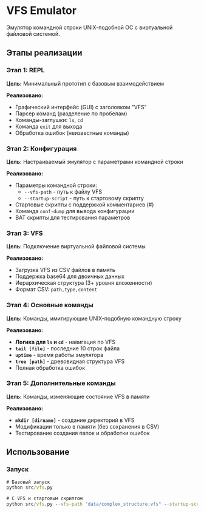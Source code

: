 # VFS Emulator

Эмулятор командной строки UNIX-подобной ОС с виртуальной файловой системой.

## Этапы реализации

### Этап 1: REPL 
**Цель:** Минимальный прототип с базовым взаимодействием

**Реализовано:**
- Графический интерфейс (GUI) с заголовком "VFS"
- Парсер команд (разделение по пробелам)
- Команды-заглушки: `ls`, `cd`
- Команда `exit` для выхода
- Обработка ошибок (неизвестные команды)

### Этап 2: Конфигурация
**Цель:** Настраиваемый эмулятор с параметрами командной строки

**Реализовано:**
- Параметры командной строки:
  - `--vfs-path` - путь к файлу VFS
  - `--startup-script` - путь к стартовому скрипту
- Стартовые скрипты с поддержкой комментариев (#)
- Команда `conf-dump` для вывода конфигурации
- BAT скрипты для тестирования параметров

### Этап 3: VFS 
**Цель:** Подключение виртуальной файловой системы

**Реализовано:**
- Загрузка VFS из CSV файлов в память
- Поддержка base64 для двоичных данных
- Иерархическая структура (3+ уровня вложенности)
- Формат CSV: `path,type,content`

### Этап 4: Основные команды
**Цель:** Команды, имитирующие UNIX-подобную командную строку

**Реализовано:**
- **Логика для `ls` и `cd`** - навигация по VFS
- **`tail [file]`** - последние 10 строк файла
- **`uptime`** - время работы эмулятора
- **`tree [path]`** - древовидная структура VFS
- Полная обработка ошибок

### Этап 5: Дополнительные команды
**Цель:** Команды, изменяющие состояние VFS в памяти

**Реализовано:**
- **`mkdir [dirname]`** - создание директорий в VFS
- Модификации только в памяти (без сохранения в CSV)
- Тестирование создания папок и обработки ошибок

## Использование

### Запуск
```cmd
# Базовый запуск
python src/vfs.py

# С VFS и стартовым скриптом
python src/vfs.py --vfs-path "data/complex_structure.vfs" --startup-script "scripts/test_commands.vfs"